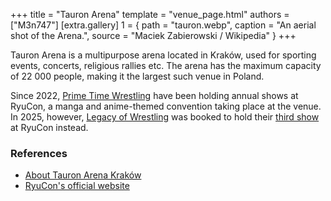 +++
title = "Tauron Arena"
template = "venue_page.html"
authors = ["M3n747"]
[extra.gallery]
1 = { path = "tauron.webp", caption = "An aerial shot of the Arena.", source = "Maciek Zabierowski / Wikipedia" }
+++

Tauron Arena is a multipurpose arena located in Kraków, used for sporting events, concerts, religious rallies etc. The arena has the maximum capacity of 22&nbsp;000 people, making it the largest such venue in Poland.

Since 2022, [Prime Time Wrestling](@/o/ptw.md) have been holding annual shows at RyuCon, a manga and anime-themed convention taking place at the venue. In 2025, however, [Legacy of Wrestling](@/o/low.md) was booked to hold their [third show](@/e/low/2025-07-11-low-3.md) at RyuCon instead.

### References

* [About Tauron Arena Kraków](https://www.tauronarenakrakow.pl/o-nas/)
* [RyuCon's official website](https://ryucon.pl/)

